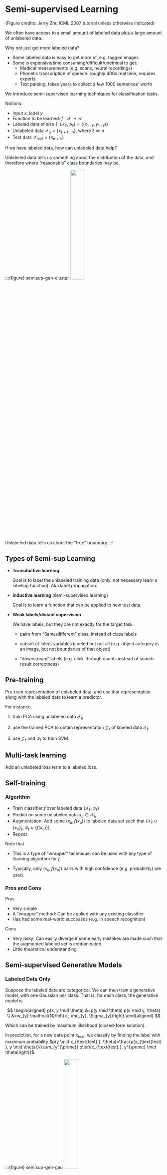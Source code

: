 # Semi-supervised Learning

(Figure credits: Jerry Zhu ICML 2007 tutorial unless otherwise indicated)


We often have access to a small amount of labeled data plus a large amount of unlabeled data.

Why not just get more labeled data?
- Some labeled data is easy to get more of, e.g. tagged images
- Some is expensive/time consuming/difficult/unethical to get:
  - Medical measurements (e.g. scans, neural recordings)
  - Phonetic transcription of speech: roughly 400x real time, requires
experts
  - Text parsing: takes years to collect a few 1000 sentences’ worth

We introduce semi-supervised learning techniques for classification tasks.

Notions:

- Input $x$, label $y$
- Function to be learned: $f:\mathcal{X} \rightarrow \mathcal{Y}$
- Labeled data of size $\ell$: $(\mathcal{X}_\ell, \mathcal{Y}_\ell) = \left\{ (x_{1:\ell}, y_{1:\ell}) \right\}$
- Unlabeled data $\mathcal{X}_u = \left\{ x_{\ell + 1:n} \right\}$, where $\ell \ll n$
- Test data $\mathcal{X}_{test} = \left\{ x_{n+1:} \right\}$


If we have labeled data, how can unlabeled data help?

Unlabeled data tells us something about the distribution of the data, and therefore where “reasonable” class boundaries may be.

:::{figure} semisup-gen-cluster
<img src="../imgs/semisup-gen-cluster.png" width = "30%" alt=""/>

Unlabeled data tells us about the "true" boundary.
:::


## Types of Semi-sup Learning

- **Transductive learning**

  Goal is to label the unlabeled training data (only. not necessary learn a labeling function). Aka label propagation.

- **Inductive learning** (semi-supervised learning)

  Goal is to learn a function that can be applied to new test data.

- **Weak labels/distant supervision**

  We have labels, but they are not exactly for the target task.

  - pairs from “Same/different” class, instead of class labels

  - subset of latent variables labeled but not all (e.g. object category
in an image, but not boundaries of that object)

  - “downstream” labels (e.g. click-through counts instead of search
result correctness)


## Pre-training

Pre-train representation of unlabeled data, and use that representation along with the labeled data to learn a predictor.

For instance,

1. train PCA using unlabeled data $\mathcal{X}_u$

2. use the trained PCA to obtain representation $\mathcal{Z}_\ell$ of labeled data $\mathcal{X} _\ell$

3. use $\mathcal{Z}_\ell$ and $\mathcal{Y}_\ell$ to train SVM.

## Multi-task learning

Add an unlabeled loss term to a labeled loss.


## Self-training

### Algorithm

- Train classifier $f$ over labeled data $\left( \mathcal{X} _\ell, \mathcal{Y} _\ell \right)$
- Predict on some unlabeled data $x_u \in \mathcal{X}_u$
- Augmentation: Add some $(x_u, f(x_u))$ to labeled data set such that $\left( \mathcal{X}_\ell \cup \left\{ x_u \right\} _\ell, \mathcal{Y} _\ell \cup \left\{ f(x_u) \right\} \right)$.
- Repeat

Note that

- This is a type of "wrapper" technique: can be used with any type of learning algorithm for $f$.

- Typically, only $(x_u, f(x_u))$ pairs with high confidence (e.g. probability) are used.

### Pros and Cons

Pros

- Very simple
- A “wrapper” method: Can be applied with any existing classifier
- Has had some real-world successes (e.g. in speech recognition)

Cons

- Very risky: Can easily diverge if some early mistakes are made such that the augmented labeled set is contaminated.
- Little theoretical understanding


## Semi-supervised Generative Models

### Labeled Data Only

Suppose the labeled data are categorical. We can then train a generative model, with one Gaussian per class. That is, for each class, the generative model is

$$
\begin{aligned}
p(x, y \mid \theta) &=p(y \mid \theta) p(x \mid y, \theta) \\
&=w_{y} \mathcal{N}\left(x ; \mu_{y}, \Sigma_{y}\right)
\end{aligned}
$$

Which can be trained by maximum likelihood (closed-form solution).

In prediction, for a new data point $x_{\text{test} }$, we classify by finding the label with maximum probability $p(y \mid x_{\text{test} }, \theta)=\frac{p(x_{\text{test} }, y \mid \theta)}{\sum_{y^{\prime}} p\left(x_{\text{test} }, y^{\prime} \mid \theta\right)}$.

:::{figure} semisup-gen-gau
<img src="../imgs/semisup-gen-gau.png" width = "30%" alt=""/>

Train a Gaussian for each class
:::

### Available Unlabeled Data

Suppose now we have unlabeled data as below. Clearly, the classifier boundaries above are not accurate.

:::{figure} semisup-gen-cluster
<img src="../imgs/semisup-gen-cluster.png" width = "30%" alt=""/>

Labeled and unlabeled data.
:::

To improve it, we can do MLE using both labeled and unlabeled data. The joint log-likelihood is

$$
\begin{aligned}
\log p\left(\mathcal{X} _{\ell}, \mathcal{Y} _{\ell}, \mathcal{X} _{u} \mid \theta\right) &=\sum_{i=1}^{\ell} \log p\left(y_{i} \mid \theta\right) p\left(x_{i} \mid y_{i}, \theta\right) \\
&+\sum_{j=\ell+1}^{\ell+u} \log \left(\sum_{y} p(y \mid \theta) p\left(x_{j} \mid y, \theta\right)\right)
\end{aligned}
$$

where on RHS

- the first term is log-likelihood for labeled data
- the second term is log-likelihood for unlabeled data, assume it from mixtures Gaussian.

Now we have hidden variables (labels of $x_u$), so we can use EM. Same as EM for general Gaussian mixture learning, but some of the latent variables (component assignments) are hard labels while the rest are posteriors (as usual).

:::{figure} semisup-gen-comparison
<img src="../imgs/semisup-gen-comparison.png" width = "50%" alt=""/>

Comparison of fitted Gaussian with labeled data only (left) and both data (right).
:::

This method

- Can be applied to other generative models, e.g. hidden Markov models (speech, text, video, other time series)
- Amounts to doing EM for the appropriate model, **treating unseen labels as latent variables**.

### cf. Gaussian Mixtures

[Gaussian mixtures](../34-clustering-41-gaussian-mixtures) are clustering models. Given $\mathcal{X} _u$, and number of class, say $k$, then we can train Gaussian mixtures to learn $k$ distribution functions for $\mathcal{X} _u$. However, we don't know the **mapping** from cluster index to the class index -- given a new data point $x_{\text{test} }$, we cannot do classification.

Labeled data help to find such mapping.

### Pros and Cons

Semi-supervised generative models inherit many of the qualities of generative models

- If the model is a good fit to the data, can be very effective
- Provides an intuitive, clear probabilistic interpretation
- But, doesn’t work well if we don’t have an accurate generative model for the unlabeled data
- And, sometimes we’d rather classify with a non-generative model

## Cluster-then-label

Clustering techniques can be used for classification. Suppose there are $k$ categories. Algorithms are:

1. Cluster all labeled and unlabeled features $\mathcal{X} _\ell \cup \mathcal{X} _u$ to $k$ clusters.

2. For each proposed cluster, we need to find a mapping to the true class. One greedy method is to find the majority label in that cluster.

This makes fewer assumptions about the data distribution (unlike generative models), but also more unstable.


## Graph-based Algorithms

Some data don't fit simple generative models, and more complex generative models are hard to learn. We can use graph-based algorithms. Here we introduce a label propagation algorithm via random walk.

:::{figure} semisup-gb-data
<img src="../imgs/semisup-gb-data.png" width = "30%" alt=""/>

An example of graph-based labeled and unlabeled data.
:::

Like graph-based dimensionality reduction methods, we create an induced graph from the data set. Assume binary data. The algorithm is

1. Start from any node $i$ and walk to node $j$ with probability $\frac{w_{ij}}{\sum _{k \in N(i)} w_{ik}}$
1. Repeat until walk to a labeled node
1. Repeat many times, and the probability of hitting a label-1 node is regarded as the posterior probability of class 1 for node $i$.

Another method to compute this probability value is

1. Initialize $f(x_i)=y_i$ for labeled nodes, and 0 for unlabeled nodes
2. For all unlabeled nodes $i$, update $f(x_{i})=\frac{\sum_{j \in N(i)} w_{i j} f\left(x_{j}\right)}{\sum_{j \in N(i)} w_{i j}}$. Repeat until convergence.

Essentially, at each iteration, we take the weighted average over the neighbors.

The $f(\cdot)$ values can alternatively be computed via an eigenproblem on the graph Laplacian.

### Pros and Cons

Pros

- Better than graph-based cluster-then-label method since it consider labels into the loss function.


Cons

- Transductive method, no out-of-sample prediction.
- Some original labels might be wrong, or we might be dealing with outliers

Sols:

- Allow labeled points to be “relabeled” with some penalty
- Define a kernel that approximates the graph similarity
- Taken together, these extensions are referred to as "manifold regularization"

For more details, see Zhu's tutorial.

## Multi-view Algorithms: Co-Training

[Blum & Mitchell 1998]


The feature vector can be naturally split into two views $x = [x^{(1)} x^{(2)}]$. E.g., $x^{(1)}=$ image pixels, $x^{(2)} =$ text description. We train two classifiers, one for each view. The idea is: The two classifiers “supervise” each other; when one is unconfident, hopefully the other one is.

### Assumptions

- $x^{(1)}$ or $x^{(2)}$ alone suffices for good classification, given enough data

- $x^{(1)}$ and $x^{(2)}$ are **independent** given the class label

:::{figure} semisup-co-training
<img src="../imgs/semisup-co-training.png" width = "50%" alt=""/>

Two views, each suffices for good classification, and independent of each other given the class label
:::

### Algorithm

- Train two classifiers, $f^{(1)}$ from $(\mathcal{X} ^{(1)}_\ell,\mathcal{Y} _\ell)$ and $f^{(2)}$ from $(\mathcal{X} ^{(2)},\mathcal{Y} _\ell)$.
- Classify two views of $\mathcal{X} _u$ with each $f^{(i)}$ separately
- Add the $k$ most-confident $(x_u,f^{(1)}(x_u))$ pairs to $f^{(2)}$’s labeled data
- Add the $k$ most-confident $(x_u,f^{(2)}(x_u))$ pairs to $f^{(1)}$’s labeled data
- Repeat

### Variants

- Co-EM: Add all unlabeled data at each step, not just the top k, with some probability based on the confidence

- Create multiple random (fake) feature splits (features are relevant but redundant)

- Generalized multi-view
  - No feature split at all
  - Just train multiple classifiers of different types
  - Classify the unlabeled data with all of the classifiers
  - Add majority vote label

### Pros and Cons

Advantage

- Wrapper method: Can be wrapped around any existing classifier and learning algorithm
- If the assumptions holds, it works very well
- Has theoretical proof

Disadvantages

- The assumptions are not often satisfied

## Others

Semi-supervised variants of specific methods

e.g. semi-supervised SVM (S3VM)
